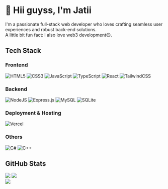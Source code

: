 # 👋 Hii guyss, I'm Jatii

I'm a passionate full-stack web developer who loves crafting seamless user experiences and robust back-end solutions. <br />
A little bit fun fact: I also love web3 development😉.

## Tech Stack

### Frontend

![HTML5](https://img.shields.io/badge/html5-%23E34F26.svg?style=for-the-badge&logo=html5&logoColor=white)
![CSS3](https://img.shields.io/badge/css3-%231572B6.svg?style=for-the-badge&logo=css3&logoColor=white)
![JavaScript](https://img.shields.io/badge/javascript-%23323330.svg?style=for-the-badge&logo=javascript&logoColor=%23F7DF1E)
![TypeScript](https://img.shields.io/badge/typescript-%23007ACC.svg?style=for-the-badge&logo=typescript&logoColor=white)
![React](https://img.shields.io/badge/react-%2320232a.svg?style=for-the-badge&logo=react&logoColor=%2361DAFB)
![TailwindCSS](https://img.shields.io/badge/tailwindcss-%2338B2AC.svg?style=for-the-badge&logo=tailwind-css&logoColor=white)

### Backend

![NodeJS](https://img.shields.io/badge/node.js-6DA55F?style=for-the-badge&logo=node.js&logoColor=white)
![Express.js](https://img.shields.io/badge/express.js-%23404d59.svg?style=for-the-badge&logo=express&logoColor=%2361DAFB)
![MySQL](https://img.shields.io/badge/mysql-4479A1.svg?style=for-the-badge&logo=mysql&logoColor=white)
![SQLite](https://img.shields.io/badge/sqlite-%2307405e.svg?style=for-the-badge&logo=sqlite&logoColor=white)

### Deployment & Hosting

![Vercel](https://img.shields.io/badge/vercel-%23000000.svg?style=for-the-badge&logo=vercel&logoColor=white)

### Others

![C#](https://img.shields.io/badge/c%23-%23239120.svg?style=for-the-badge&logo=csharp&logoColor=white)
![C++](https://img.shields.io/badge/c++-%2300599C.svg?style=for-the-badge&logo=c%2B%2B&logoColor=white)

## GitHub Stats

![](https://github-readme-stats.vercel.app/api/top-langs/?username=JatiSriPamungkas&theme=dark&hide_border=false&include_all_commits=true&count_private=true&layout=compact)
![](https://github-readme-stats.vercel.app/api?username=JatiSriPamungkas&theme=dark&hide_border=false&include_all_commits=true&count_private=true)<br/>
![](https://nirzak-streak-stats.vercel.app/?user=JatiSriPamungkas&theme=dark&hide_border=false)<br/>

<!-- Proudly created with GPRM ( https://gprm.itsvg.in ) -->
